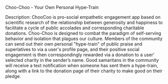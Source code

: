 Choo-Choo - Your Own Personal Hype-Train

Description:
ChooCoo is pro-social empathetic engagement app based on scientific research of the relationship between generosity and happiness to facilitate a cycle of public accolades and corresponding charitable donations. Choo-Choo is designed to combat the paradigm of self-serving behavior and isolation that plagues our culture. Members of the community can send out their own personal "hype-train" of public praise and superlatives to via a user's profile page, and their positive social engagement is then correspondingly rewarded via a donation to a user' selected charity in the sender’s name. Good samaritans in the community will receive a text notification when someone has sent them a hype-train, along with a link to the donation page of their charity to make good on their pledge.
